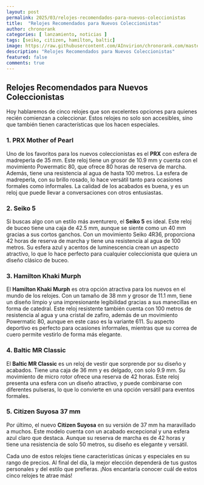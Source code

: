 ```yaml
---
layout: post
permalink: 2025/03/relojes-recomendados-para-nuevos-coleccionistas
title:  "Relojes Recomendados para Nuevos Coleccionistas"
author: chronorank
categories: [ lanzamiento, noticias ]
tags: [seiko, citizen, hamilton, baltic]
image: https://raw.githubusercontent.com/AInvirion/chronorank.com/master/images/posts/20250330123949.png
description: "Relojes Recomendados para Nuevos Coleccionistas"
featured: false
comments: true
---
```

## Relojes Recomendados para Nuevos Coleccionistas

Hoy hablaremos de cinco relojes que son excelentes opciones para quienes recién comienzan a coleccionar. Estos relojes no solo son accesibles, sino que también tienen características que los hacen especiales.

### 1. PRX Mother of Pearl
Uno de los favoritos para los nuevos coleccionistas es el **PRX** con esfera de madreperla de 35 mm. Este reloj tiene un grosor de 10.9 mm y cuenta con el movimiento Powermatic 80, que ofrece 80 horas de reserva de marcha. Además, tiene una resistencia al agua de hasta 100 metros. La esfera de madreperla, con su brillo rosado, lo hace versátil tanto para ocasiones formales como informales. La calidad de los acabados es buena, y es un reloj que puede llevar a conversaciones con otros entusiastas.

### 2. Seiko 5
Si buscas algo con un estilo más aventurero, el **Seiko 5** es ideal. Este reloj de buceo tiene una caja de 42.5 mm, aunque se siente como un 40 mm gracias a sus cortos ganchos. Con un movimiento Seiko 4R36, proporciona 42 horas de reserva de marcha y tiene una resistencia al agua de 100 metros. Su esfera azul y acentos de luminescencia crean un aspecto atractivo, lo que lo hace perfecto para cualquier coleccionista que quiera un diseño clásico de buceo.

### 3. Hamilton Khaki Murph
El **Hamilton Khaki Murph** es otra opción atractiva para los nuevos en el mundo de los relojes. Con un tamaño de 38 mm y grosor de 11.1 mm, tiene un diseño limpio y una impresionante legibilidad gracias a sus manecillas en forma de catedral. Este reloj resistente también cuenta con 100 metros de resistencia al agua y una cristal de zafiro, además de un movimiento Powermatic 80, aunque en este caso es la variante 611. Su aspecto deportivo es perfecto para ocasiones informales, mientras que su correa de cuero permite vestirlo de forma más elegante.

### 4. Baltic MR Classic
El **Baltic MR Classic** es un reloj de vestir que sorprende por su diseño y acabados. Tiene una caja de 36 mm y es delgado, con solo 9.9 mm. Su movimiento de micro rotor ofrece una reserva de 42 horas. Este reloj presenta una esfera con un diseño atractivo, y puede combinarse con diferentes pulseras, lo que lo convierte en una opción versátil para eventos formales.

### 5. Citizen Suyosa 37 mm
Por último, el nuevo **Citizen Suyosa** en su versión de 37 mm ha maravillado a muchos. Este modelo cuenta con un acabado excepcional y una esfera azul claro que destaca. Aunque su reserva de marcha es de 42 horas y tiene una resistencia de solo 50 metros, su diseño es elegante y versátil.

Cada uno de estos relojes tiene características únicas y especiales en su rango de precios. Al final del día, la mejor elección dependerá de tus gustos personales y del estilo que prefieras. ¡Nos encantaría conocer cuál de estos cinco relojes te atrae más!